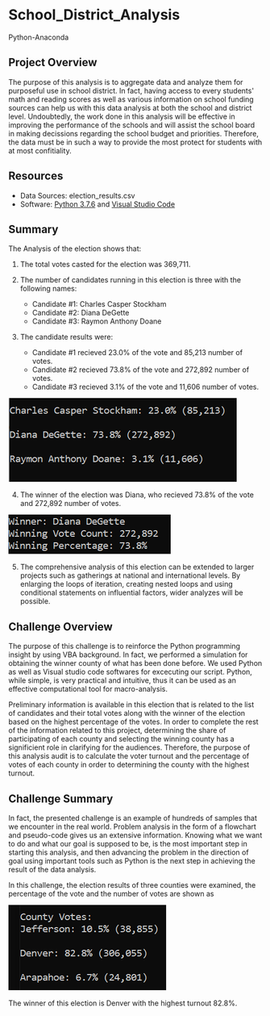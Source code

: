 # School_District_Analysis
Python-Anaconda

## Project Overview
The purpose of this analysis is to aggregate data and analyze them for purposeful use in school district. In fact, having access to 
every students' math and reading scores as well as various information on school funding sources can help us with this data analysis at both
the school and district level. 
Undoubtedly, the work done in this analysis will be effective in improving the performance of the schools and will assist the school board 
in making decissions regarding the school budget and priorities. Therefore, the data must be in such a way to provide the most protect for students 
with at most confitiality.

## Resources
- Data Sources: election_results.csv
- Software: [Python 3.7.6](https://www.python.org/downloads/) and [Visual Studio Code](https://code.visualstudio.com/)

## Summary
The Analysis of the election shows that:
1. The total votes casted for the election was 369,711.

2. The number of candidates running in this election is three with the following names:
   - Candidate #1: Charles Casper Stockham
   - Candidate #2: Diana DeGette
   - Candidate #3: Raymon Anthony Doane

3. The candidate results were:
   - Candidate #1 recieved 23.0% of the vote and 85,213 number of votes.
   - Candidate #2 recieved 73.8% of the vote and 272,892 number of votes.
   - Candidate #3 recieved 3.1% of the vote and 11,606 number of votes.
   
![here](https://github.com/halmasieh/Election_Analysis/blob/main/Resources/Candidate_Votes.PNG) 
   
4. The winner of the election was Diana, who recieved 73.8% of the vote and 272,892 number of votes.

![here](https://github.com/halmasieh/Election_Analysis/blob/main/Resources/Winner.PNG) 

5. The comprehensive analysis of this election can be extended to larger projects such as gatherings at national and international levels. 
By enlarging the loops of iteration, creating nested loops and using conditional statements on influential factors, wider analyzes will be possible.

## Challenge Overview
The purpose of this challenge is to reinforce the Python programming insight by using VBA background. In fact, we performed a simulation for obtaining the winner county of what
has been done before. We used Python as well as Visual studio code softwares for excecuting our script. 
Python, while simple, is very practical and intuitive, thus it can be used as an effective computational tool for macro-analysis.

Preliminary information is available in this election that is related to the list of candidates and their total votes along with 
the winner of the election based on the highest percentage of the votes. In order to complete the rest of the information related to 
this project, determining the share of participating of each county and selecting the winning county has a significient role in clarifying for the audiences. 
Therefore, the purpose of this analysis audit is to calculate the voter turnout and the percentage of votes of each county in order to
determining the county with the highest turnout.

## Challenge Summary
In fact, the presented challenge is an example of hundreds of samples that we encounter in the real world. Problem analysis in the form of a flowchart
and pseudo-code gives us an extensive information.
Knowing what we want to do and what our goal is supposed to be, is the most important step in starting this analysis, and then advancing the problem in the direction of goal
using important tools such as Python is the next step in achieving the result of the data analysis.

In this challenge, the election results of three counties were examined, the percentage of the vote and the number of votes are shown as

![here](https://github.com/halmasieh/Election_Analysis/blob/main/Resources/County_Votes.PNG)

The winner of this election is Denver with the highest turnout 82.8%.   
